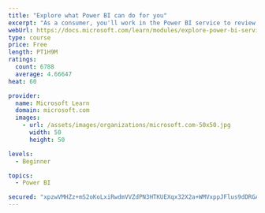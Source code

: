 ```yaml
---
title: "Explore what Power BI can do for you"
excerpt: "As a consumer, you'll work in the Power BI service to review and interact with content that has been shared with you. This module provides the foundational information that you need to work effectively in the Power BI service."
webUrl: https://docs.microsoft.com/learn/modules/explore-power-bi-service/
type: course
price: Free
length: PT1H9M
ratings:
  count: 6788
  average: 4.66647
heat: 60

provider:
  name: Microsoft Learn
  domain: microsoft.com
  images:
    - url: /assets/images/organizations/microsoft.com-50x50.jpg
      width: 50
      height: 50

levels:
  - Beginner

topics:
  - Power BI

secured: "xpzwVMHZz+mS2oKoLxiRwdmVVZdPN3HTKUEXqx32X2a+WMVxppJFlus9dDRGA5FEw+wGma3gS/Ix+C3PpqtTjQSqL5Z2YaW16sG6eEqqygLAzFAuCBfEgiiIgxPheaep/4tMgfuqBk2KhFxMx8o3EEKBGik1TjsqAQqKv87Q9KbbBFMUWL8lae6vE0vg8gRzW7Uuy2p5DEXrSJ73/Fa9FCicZhYFlcTBS5yxRIOQijfpbQnMEeRD4+54XBZ4++GqvKMTz4nE1lKdQEUVorF4h3MuSfBHtE8mJcZwvhclJZNKsqQkjdgn4dKHpw5I6TrQqB6x9nH749/9HzD5ifHpr/edkga7vVH9JnIzxtH64tPO9YKNgolwGtSmAc8g2Ct9nSpb0kDMniVXR6kP+7e3M5FF2h2677CgGlzAqYMkQG8=;5bmdawM8Shxx7PgjRpJFQA=="
---
```


